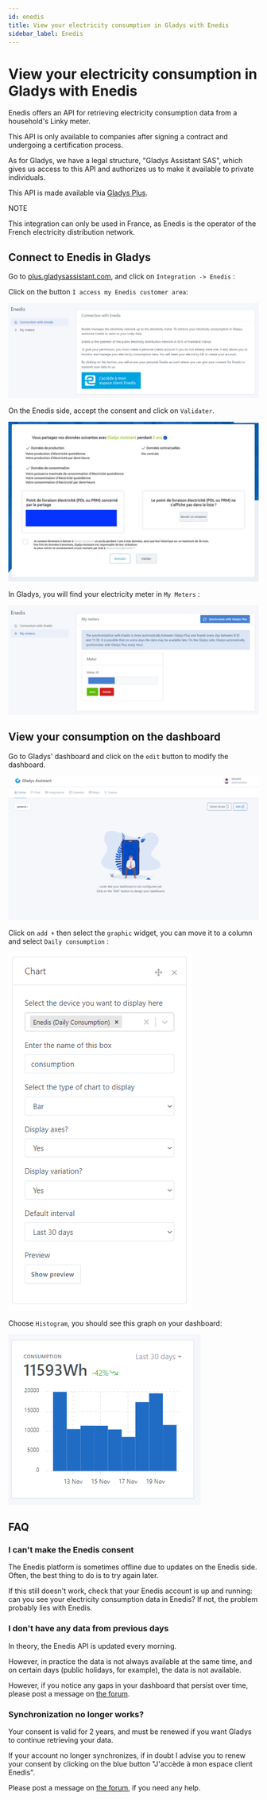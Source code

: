 ```yaml
---
id: enedis
title: View your electricity consumption in Gladys with Enedis
sidebar_label: Enedis
---
```


# View your electricity consumption in Gladys with Enedis

Enedis offers an API for retrieving electricity consumption data from a household's Linky meter.

This API is only available to companies after signing a contract and undergoing a certification process.

As for Gladys, we have a legal structure, "Gladys Assistant SAS", which gives us access to this API and authorizes us to make it available to private individuals.

This API is made available via [Gladys Plus](https://gladysassistant.com/fr/plus/).

NOTE

This integration can only be used in France, as Enedis is the operator of the French electricity distribution network.

## Connect to Enedis in Gladys

Go to [plus.gladysassistant.com](https://plus.gladysassistant.com/), and click on `Integration -> Enedis` :

Click on the button `I access my Enedis customer area`:

![connexion_enedis](../../static/img/docs/en/configuration/enedis/connexion_enedis.png)

On the Enedis side, accept the consent and click on `Validater`.

![consentement](../../static/img/docs/en/configuration/enedis/consentement.jpg)

In Gladys, you will find your electricity meter in `My Meters` :

![my_meters](<../../static/img/docs/en/configuration/enedis/my meters.png>)

## View your consumption on the dashboard

Go to Gladys' dashboard and click on the `edit` button to modify the dashboard.

![edit_dashboard](../../static/img/docs/en/configuration/enedis/edit_dashboard.png)

Click on `add +` then select the `graphic` widget, you can move it to a column and select `Daily consumption` :

![widget_enedis](../../static/img/docs/en/configuration/enedis/widget_chart.png)

Choose `Histogram`, you should see this graph on your dashboard:

![graphic_enedis](../../static/img/docs/en/configuration/enedis/enedis_graphic.png)

## FAQ

### I can't make the Enedis consent

The Enedis platform is sometimes offline due to updates on the Enedis side. Often, the best thing to do is to try again later.

If this still doesn't work, check that your Enedis account is up and running: can you see your electricity consumption data in Enedis? If not, the problem probably lies with Enedis.

### I don't have any data from previous days

In theory, the Enedis API is updated every morning.

However, in practice the data is not always available at the same time, and on certain days (public holidays, for example), the data is not available.

However, if you notice any gaps in your dashboard that persist over time, please post a message on [the forum](https://community.gladysassistant.com/).

### Synchronization no longer works?

Your consent is valid for 2 years, and must be renewed if you want Gladys to continue retrieving your data.

If your account no longer synchronizes, if in doubt I advise you to renew your consent by clicking on the blue button "J'accède à mon espace client Enedis".

Please post a message on [the forum](https://en-community.gladysassistant.com), if you need any help.